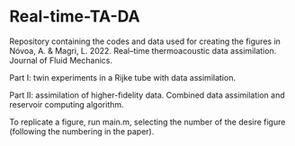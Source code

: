 # Real-time-TA-DA

Repository containing the codes and data used for creating the figures in Nóvoa, A. & Magri, L. 2022. Real–time thermoacoustic data assimilation. Journal of Fluid Mechanics.

  Part I: twin experiments in a Rijke tube with data assimilation.

  Part II: assimilation of higher-fidelity data. Combined data assimilation and reservoir computing algorithm.

To replicate a figure, run main.m, selecting the number of the desire figure (following the numbering in the paper).
